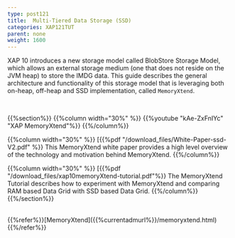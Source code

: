 ```yaml
---
type: post121
title:  Multi-Tiered Data Storage (SSD)
categories: XAP121TUT
parent: none
weight: 1600
---
```



XAP 10 introduces a new storage model called BlobStore Storage Model, which allows an external storage medium (one that does not reside on the JVM heap) to store the IMDG data. This guide describes the general architecture and functionality of this storage model that is leveraging both on-heap, off-heap and SSD implementation, called `MemoryXtend`.


<br>


{{%section%}}
{{%column width="30%"  %}}
{{%youtube "kAe-ZxFnIYc"  "XAP MemoryXtend"%}}
{{%/column%}}

{{%column width="30%"  %}}
[{{%pdf "/download_files/White-Paper-ssd-V2.pdf" %}}
This MemoryXtend white paper provides a high level overview of the technology and motivation behind MemoryXtend.
{{%/column%}}

{{%column width="30%"  %}}
[{{%pdf "/download_files/xap10memoryXtend-tutorial.pdf"%}}
The MemoryXtend Tutorial describes how to experiment with MemoryXtend and comparing RAM based Data Grid with SSD based Data Grid.
{{%/column%}}
{{%/section%}}

<br>
{{%refer%}}[MemoryXtend]({{%currentadmurl%}}/memoryxtend.html){{%/refer%}}

